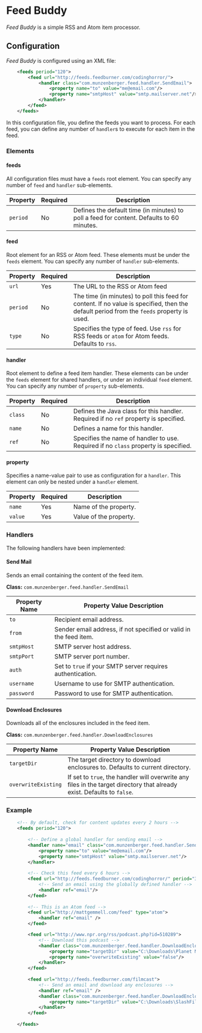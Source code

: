 Feed Buddy
==========

_Feed Buddy_ is a simple RSS and Atom item processor.

Configuration
-------------
_Feed Buddy_ is configured using an XML file:

```xml
	<feeds period="120">
		<feed url="http://feeds.feedburner.com/codinghorror/">
			<handler class="com.munzenberger.feed.handler.SendEmail">
				<property name="to" value="me@email.com"/>
				<property name="smtpHost" value="smtp.mailserver.net"/>
			</handler>
		</feed>
	</feeds>
```

In this configuration file, you define the feeds you want to process.  For each feed, you can define any number of `handler`s to execute for each item in the feed.

### Elements

#### feeds

All configuration files must have a `feeds` root element.  You can specify any number of `feed` and `handler` sub-elements.

| Property | Required | Description |
| -------- | -------- | ----------- |
| `period` | No | Defines the default time (in minutes) to poll a feed for content. Defaults to 60 minutes. |

#### feed

Root element for an RSS or Atom feed.  These elements must be under the `feeds` element.  You can specify any number of `handler` sub-elements.

| Property | Required | Description |
| -------- | -------- | ----------- |
| `url` | Yes | The URL to the RSS or Atom feed |
| `period` | No | The time (in minutes) to poll this feed for content.  If no value is specified, then the default period from the `feeds` property is used. |
| `type` | No | Specifies the type of feed.  Use `rss` for RSS feeds or `atom` for Atom feeds.  Defaults to `rss`.|


#### handler

Root element to define a feed item handler.  These elements can be under the `feeds` element for shared handlers, or under an individual `feed` element.  You can specify any number of `property` sub-elements.

| Property | Required | Description |
| -------- | -------- | ----------- |
| `class` | No | Defines the Java class for this handler. Required if no `ref` property is specified. |
| `name` | No | Defines a name for this handler. |
| `ref` | No | Specifies the name of handler to use. Required if no `class` property is specified. |

#### property

Specifies a name-value pair to use as configuration for a `handler`.  This element can only be nested under a `handler` element.

| Property | Required | Description |
| -------- | -------- | ----------- |
| `name` | Yes | Name of the property. |
| `value` | Yes | Value of the property. |

### Handlers

The following handlers have been implemented:

#### Send Mail

Sends an email containing the content of the feed item.

**Class:** `com.munzenberger.feed.handler.SendEmail`

| Property Name | Property Value Description |
| ------------- | -------------------------- |
| `to`| Recipient email address. |
| `from` | Sender email address, if not specified or valid in the feed item. |
| `smtpHost` | SMTP server host address. |
| `smtpPort` | SMTP server port number. |
| `auth` | Set to `true` if your SMTP server requires authentication. |
| `username` | Username to use for SMTP authentication. |
| `password` | Password to use for SMTP authentication. |

#### Download Enclosures

Downloads all of the enclosures included in the feed item.

**Class:** `com.munzenberger.feed.handler.DownloadEnclosures`

| Property Name | Property Value Description |
| ------------- | -------------------------- |
| `targetDir` | The target directory to download enclosures to. Defaults to current directory. |
| `overwriteExisting` | If set to `true`, the handler will overwrite any files in the target directory that already exist.  Defaults to `false`. |

### Example

```xml
	<!-- By default, check for content updates every 2 hours -->
	<feeds period="120">
	
		<!-- Define a global handler for sending email -->
		<handler name="email" class="com.munzenberger.feed.handler.SendEmail">
			<property name="to" value="me@email.com"/>
			<property name="smtpHost" value="smtp.mailserver.net"/>
		</handler>
	
		<!-- Check this feed every 6 hours -->
		<feed url="http://feeds.feedburner.com/codinghorror/" period="360">
			<!-- Send an email using the globally defined handler -->
			<handler ref="email"/>
		</feed>
		
		<!-- This is an Atom feed -->
		<feed url="http://mattgemmell.com/feed" type="atom">
			<handler ref="email" />
		</feed>	

		<feed url="http://www.npr.org/rss/podcast.php?id=510289">
			<!-- Download this podcast -->
			<handler class="com.munzenberger.feed.handler.DownloadEnclosures">
				<property name="targetDir" value="C:\Downloads\Planet Money Podcast"/>
				<property name="overwriteExisting" value="false"/>
			</handler>
		</feed>
		
		<feed url="http://feeds.feedburner.com/filmcast">
			<!-- Send an email and download any enclosures -->
			<handler ref="email" />
			<handler class="com.munzenberger.feed.handler.DownloadEnclosures">
				<property name="targetDir" value="C:\Downloads\SlashFilmcast"/>
			</handler>
		</feed>
	
	</feeds>
```